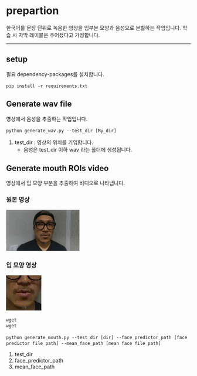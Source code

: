 # prepartion

한국어를 문장 단위로 녹음한 영상을 입부분 모양과 음성으로 분할하는 작업입니다. 학습 시 자막 레이블은 주어졌다고 가정합니다. 

---
## setup

필요  dependency-packages를 설치합니다.
~~~
pip install -r requirements.txt
~~~


## Generate wav file

영상에서 음성을 추출하는 작업입니다. 
~~~
python generate_wav.py --test_dir [My_dir]
~~~

1. test_dir : 영상의 위치를 기입합니다.
   * 음성은  test_dir 이하 wav 라는 폴더에 생성됩니다. 

## Generate mouth ROIs video

영상에서 입 모양 부분을 추출하여 비디오로 나타냅니다. 

### 원본 영상 

<img src='https://github.com/alcien/avsr_test/blob/main/asset/lip_K_5_M_04_C955_A_012_9.gif' style='width:200px'>
</img>

### 입 모양 영상

<img src='https://github.com/alcien/avsr_test/blob/main/asset/mouth_lip_K_5_M_04_C955_A_012_9.gif' width:200px height:100px>
</img>

~~~
wget 
wget 

python generate_mouth.py --test_dir [dir] --face_predictor_path [face predictor file path] --mean_face_path [mean face file path]
~~~

1. test_dir
2. face_predictor_path
3. mean_face_path



##
